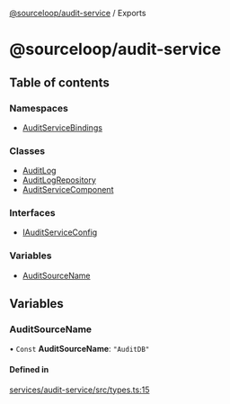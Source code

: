 [@sourceloop/audit-service](README.md) / Exports

# @sourceloop/audit-service

## Table of contents

### Namespaces

- [AuditServiceBindings](modules/AuditServiceBindings.md)

### Classes

- [AuditLog](classes/AuditLog.md)
- [AuditLogRepository](classes/AuditLogRepository.md)
- [AuditServiceComponent](classes/AuditServiceComponent.md)

### Interfaces

- [IAuditServiceConfig](interfaces/IAuditServiceConfig.md)

### Variables

- [AuditSourceName](modules.md#auditsourcename)

## Variables

### AuditSourceName

• `Const` **AuditSourceName**: ``"AuditDB"``

#### Defined in

[services/audit-service/src/types.ts:15](https://github.com/sourcefuse/loopback4-microservice-catalog/blob/b93c60ac7/services/audit-service/src/types.ts#L15)
